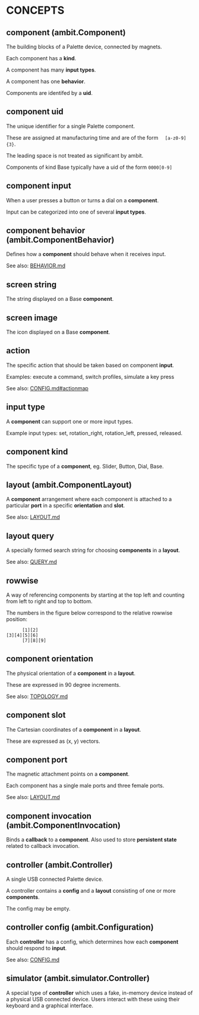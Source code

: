 # CONCEPTS

## component (ambit.Component)

The building blocks of a Palette device, connected by magnets.

Each component has a **kind**.

A component has many **input types**.

A component has one **behavior**.

Components are identifed by a **uid**.

## component uid

The unique identifier for a single Palette component.

These are assigned at manufacturing time and are of the form `  [a-z0-9]{3}`.

The leading space is not treated as significant by ambit.

Components of kind Base typically have a uid of the form `0000[0-9]`

## component input

When a user presses a button or turns a dial on a **component**.

Input can be categorized into one of several **input types**.

## component behavior (ambit.ComponentBehavior)

Defines how a **component** should behave when it receives input.

See also: [BEHAVIOR.md](BEHAVIOR.md)

## screen string

The string displayed on a Base **component**.

## screen image

The icon displayed on a Base **component**.

## action

The specific action that should be taken based on component **input**.

Examples: execute a command, switch profiles, simulate a key press

See also: [CONFIG.md#actionmap](CONFIG.md#actionmap) 

## input type

A **component** can support one or more input types.

Example input types: set, rotation\_right, rotation\_left, pressed, released.

## component kind

The specific type of a **component**, eg. Slider, Button, Dial, Base.

## layout (ambit.ComponentLayout)

A **component** arrangement where each component is attached to
a particular **port** in a specific **orientation** and **slot**.

See also: [LAYOUT.md](LAYOUT.md)

## layout query

A specially formed search string for choosing **components** in a **layout**.

See also: [QUERY.md](QUERY.md)

## rowwise

A way of referencing components by starting at the top left and counting
from left to right and top to bottom.

The numbers in the figure below correspond to the relative rowwise position:

```
      [1][2]
[3][4][5][6]
      [7][8][9]
```

## component orientation

The physical orientation of a **component** in a **layout**.

These are expressed in 90 degree increments.

See also: [TOPOLOGY.md](TOPOLOGY.md)

## component slot

The Cartesian coordinates of a **component** in a **layout**.

These are expressed as (x, y) vectors.

## component port

The magnetic attachment points on a **component**.

Each component has a single male ports and three female ports.

See also: [LAYOUT.md](LAYOUT.md)

## component invocation (ambit.ComponentInvocation)

Binds a **callback** to a **component**. Also used to store
**persistent state** related to callback invocation.

## controller (ambit.Controller)

A single USB connected Palette device.

A controller contains a **config** and a **layout** consisting of one or more **components**.

The config may be empty.

## controller config (ambit.Configuration)

Each **controller** has a config, which determines how each **component**
should respond to **input**.

See also: [CONFIG.md](CONFIG.md)

## simulator (ambit.simulator.Controller)

A special type of **controller** which uses a fake, in-memory device instead of
a physical USB connected device. Users interact with these using
their keyboard and a graphical interface.

